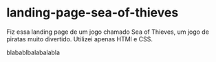 # landing-page-sea-of-thieves

Fiz essa landing page de um jogo chamado Sea of Thieves,  um jogo de piratas muito divertido. Utilizei apenas HTMl e CSS. 

blabablbalabalabla
